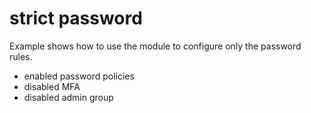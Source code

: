 # strict password
Example shows how to use the module to configure only the password rules.
- enabled password policies
- disabled MFA
- disabled admin group
